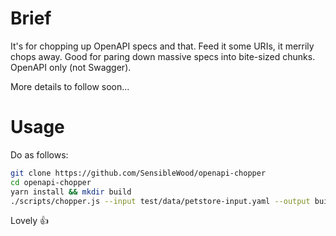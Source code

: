 # Brief

It's for chopping up OpenAPI specs and that. Feed it some URIs, it merrily chops away. Good for paring down massive specs into bite-sized chunks. OpenAPI only (not Swagger).

More details to follow soon...

# Usage

Do as follows:

```bash
git clone https://github.com/SensibleWood/openapi-chopper
cd openapi-chopper
yarn install && mkdir build
./scripts/chopper.js --input test/data/petstore-input.yaml --output build/test-output.yaml /pet
```

Lovely :thumbsup:
